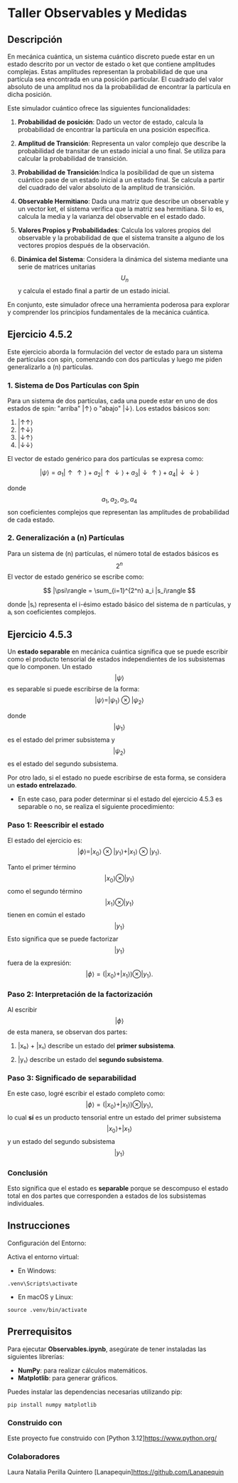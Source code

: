 # Taller Observables y Medidas

## Descripción
En mecánica cuántica, un sistema cuántico discreto puede estar en un estado descrito por un vector de estado o ket que contiene amplitudes complejas. Estas amplitudes representan la probabilidad de que una partícula sea encontrada en una posición particular. El cuadrado del valor absoluto de una amplitud nos da la probabilidad de encontrar la partícula en dicha posición.

Este simulador cuántico ofrece las siguientes funcionalidades:

1. **Probabilidad de posición**: Dado un vector de estado, calcula la probabilidad de encontrar la partícula en una posición específica.

2. **Amplitud de Transición**: Representa un valor complejo que describe la probabilidad de transitar de un estado inicial a uno final. Se utiliza para calcular la probabilidad de transición.

3. **Probabilidad de Transición**:Indica la posibilidad de que un sistema cuántico pase de un estado inicial a un estado final. Se calcula a partir del cuadrado del valor absoluto de la amplitud de transición.

4. **Observable Hermitiano**: Dada una matriz que describe un observable y un vector ket, el sistema verifica que la matriz sea hermitiana. Si lo es, calcula la media y la varianza del observable en el estado dado.

5. **Valores Propios y Probabilidades**: Calcula los valores propios del observable y la probabilidad de que el sistema transite a alguno de los vectores propios después de la observación.

6. **Dinámica del Sistema**: Considera la dinámica del sistema mediante una serie de matrices unitarias $$U_n$$ y calcula el estado final a partir de un estado inicial.

En conjunto, este simulador ofrece una herramienta poderosa para explorar y comprender los principios fundamentales de la mecánica cuántica.

## Ejercicio 4.5.2

Este ejercicio aborda la formulación del vector de estado para un sistema de partículas con spin, comenzando con dos partículas y luego me piden generalizarlo a (n) partículas.

### 1. Sistema de Dos Partículas con Spin

Para un sistema de dos partículas, cada una puede estar en uno de dos estados de spin: "arriba" |↑⟩ o "abajo" |↓⟩. Los estados básicos son:

1. |↑↑⟩
2. |↑↓⟩
3. |↓↑⟩
4. |↓↓⟩

El vector de estado genérico para dos partículas se expresa como:

$$
|\psi\rangle = a_{1} |\uparrow \uparrow\rangle + a_{2} |\uparrow \downarrow\rangle + a_{3} |\downarrow \uparrow\rangle + a_{4} |\downarrow \downarrow\rangle
$$

donde $$a_{1}, a_{2}, a_{3}, a_{4}$$ son coeficientes complejos que representan las amplitudes de probabilidad de cada estado.

### 2. Generalización a (n) Partículas

Para un sistema de (n) partículas, el número total de estados básicos es $$ 2^n $$ El vector de estado genérico se escribe como:

$$
|\psi\rangle = \sum_{i=1}^{2^n} a_i |s_i\rangle
$$

donde |sᵢ⟩ representa el i-ésimo estado básico del sistema de n partículas, y aᵢ son coeficientes complejos.

## Ejercicio 4.5.3

Un **estado separable** en mecánica cuántica significa que se puede escribir como el producto tensorial de estados independientes de los subsistemas que lo componen. 
Un estado $$|\psi\rangle$$ es separable si puede escribirse de la forma:
$$
|\psi\rangle = |\psi_1\rangle \otimes |\psi_2\rangle
$$

donde $$|\psi_1\rangle$$ es el estado del primer subsistema y $$|\psi_2\rangle$$ es el estado del segundo subsistema.

Por otro lado, si el estado no puede escribirse de esta forma, se considera un **estado entrelazado**.


- En este caso, para poder determinar si el estado del ejercicio 4.5.3 es separable o no, se realiza el siguiente procedimiento:
### Paso 1: Reescribir el estado

El estado del ejercicio es:
$$
|\phi\rangle = |x_0\rangle \otimes |y_1\rangle + |x_1\rangle \otimes |y_1\rangle.
$$

Tanto el primer término $$|x_0\rangle \otimes |y_1\rangle$$ como el segundo término $$|x_1\rangle \otimes |y_1\rangle$$ tienen en común el estado $$|y_1\rangle$$  Esto significa que se puede factorizar $$|y_1\rangle$$ fuera de la expresión:
$$
|\phi\rangle = (|x_0\rangle + |x_1\rangle) \otimes |y_1\rangle.
$$

### Paso 2: Interpretación de la factorización

Al escribir $$|\phi\rangle$$ de esta manera, se observan dos partes:

1. |x₀⟩ + |x₁⟩ describe un estado del **primer subsistema**.

2. |y₁⟩ describe un estado del **segundo subsistema**.


### Paso 3: Significado de separabilidad

En este caso, logré escribir el estado completo como:
$$
|\phi\rangle = (|x_0\rangle + |x_1\rangle) \otimes |y_1\rangle,
$$
lo cual **sí** es un producto tensorial entre un estado del primer subsistema $$|x_0\rangle + |x_1\rangle$$ y un estado del segundo subsistema $$|y_1\rangle$$

### Conclusión

Esto significa que el estado es **separable** porque se descompuso el estado total en dos partes que corresponden a estados de los subsistemas individuales.


## Instrucciones
Configuración del Entorno:

Activa el entorno virtual:
- En Windows:
```
.venv\Scripts\activate
```
- En macOS y Linux:
```
source .venv/bin/activate
```

## Prerrequisitos
Para ejecutar **Observables.ipynb**, asegúrate de tener instaladas las siguientes librerías:

- **NumPy**: para realizar cálculos matemáticos.
- **Matplotlib**: para generar gráficos.

Puedes instalar las dependencias necesarias utilizando pip:

```
pip install numpy matplotlib
```

### Construido con
Este proyecto fue construido con [Python 3.12]https://www.python.org/

### Colaboradores
Laura Natalia Perilla Quintero [Lanapequin]https://github.com/Lanapequin